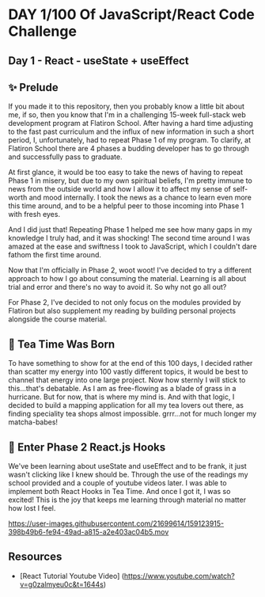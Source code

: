 # DAY 1/100 Of JavaScript/React Code Challenge

## Day 1 - React - useState + useEffect

## :sparkles: Prelude

If you made it to this repository, then you probably know a little bit about me, if so, then you know that I'm in a challenging 15-week full-stack web development program at Flatiron School. After having a hard time adjusting to the fast past curriculum and the influx of new information in such a short period, I, unfortunately, had to repeat Phase 1 of my program. To clarify, at Flatiron School there are 4 phases a budding developer has to go through and successfully pass to graduate.

At first glance, it would be too easy to take the news of having to repeat Phase 1 in misery, but due to my own spiritual beliefs, I'm pretty immune to news from the outside world and how I allow it to affect my sense of self-worth and mood internally. I took the news as a chance to learn even more this time around, and to be a helpful peer to those incoming into Phase 1 with fresh eyes.

And I did just that! Repeating Phase 1 helped me see how many gaps in my knowledge I truly had, and it was shocking! The second time around I was amazed at the ease and swiftness I took to JavaScript, which I couldn't dare fathom the first time around.

Now that I'm officially in Phase 2, woot woot! I've decided to try a different approach to how I go about consuming the material. Learning is all about trial and error and there's no way to avoid it. So why not go all out?

For Phase 2, I've decided to not only focus on the modules provided by Flatiron but also supplement my reading by building personal projects alongside the course material.

## :tea: Tea Time Was Born

To have something to show for at the end of this 100 days, I decided rather than scatter my energy into 100 vastly different topics, it would be best to channel that energy into one large project. Now how sternly I will stick to this...that's debatable. As I am as free-flowing as a blade of grass in a hurricane. But for now, that is where my mind is. And with that logic, I decided to build a mapping application for all my tea lovers out there, as finding speciality tea shops almost impossible. grrr...not for much longer my matcha-babes!

## :fishing_pole_and_fish: Enter Phase 2 React.js Hooks

We've been learning about useState and useEffect and to be frank, it just wasn't clicking like I knew should be. Through the use of the readings my school provided and a couple of youtube videos later. I was able to implement both React Hooks in Tea Time. And once I got it, I was so excited! This is the joy that keeps me learning through material no matter how lost I feel. 



https://user-images.githubusercontent.com/21699614/159123915-398b49b6-fe94-49ad-a815-a2e403ac04b5.mov


## Resources 
- [React Tutorial Youtube Video] (https://www.youtube.com/watch?v=g0zalmyeu0c&t=1644s)

